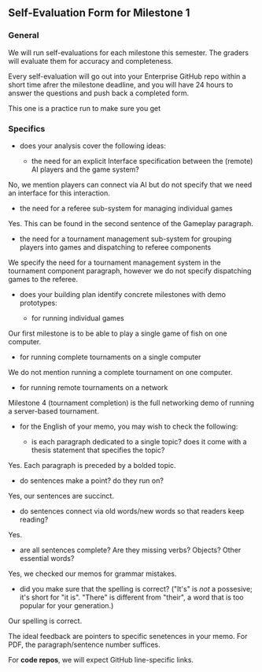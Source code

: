 ## Self-Evaluation Form for Milestone 1

### General 

We will run self-evaluations for each milestone this semester.  The
graders will evaluate them for accuracy and completeness.

Every self-evaluation will go out into your Enterprise GitHub repo
within a short time afrer the milestone deadline, and you will have 24
hours to answer the questions and push back a completed form.

This one is a practice run to make sure you get


### Specifics 


- does your analysis cover the following ideas:

  - the need for an explicit Interface specification between the (remote) AI 
    players and the game system?

No, we mention players can connect via AI but do not specify that we need an interface for this interaction.

  - the need for a referee sub-system for managing individual games

Yes. This can be found in the second sentence of the Gameplay paragraph.

  - the need for a tournament management sub-system for grouping
    players into games and dispatching to referee components

We specify the need for a tournament management system in the tournament component paragraph, however 
we do not specify dispatching games to the referee.

- does your building plan identify concrete milestones with demo prototypes:

  - for running individual games

Our first milestone is to be able to play a single game of fish on one computer.


  - for running complete tournaments on a single computer 

We do not mention running a complete tournament on one computer.


  - for running remote tournaments on a network

Milestone 4 (tournament completion) is the full networking demo of running a server-based tournament.



- for the English of your memo, you may wish to check the following:

  - is each paragraph dedicated to a single topic? does it come with a
    thesis statement that specifies the topic?

Yes. Each paragraph is preceded by a bolded topic.


  - do sentences make a point? do they run on?

Yes, our sentences are succinct.


  - do sentences connect via old words/new words so that readers keep
    reading?

Yes.


  - are all sentences complete? Are they missing verbs? Objects? Other
    essential words?

Yes, we checked our memos for grammar mistakes.

  - did you make sure that the spelling is correct? ("It's" is *not* a
    possesive; it's short for "it is". "There" is different from
    "their", a word that is too popular for your generation.)

Our spelling is correct.

The ideal feedback are pointers to specific senetences in your memo.
For PDF, the paragraph/sentence number suffices. 

For **code repos**, we will expect GitHub line-specific links. 


